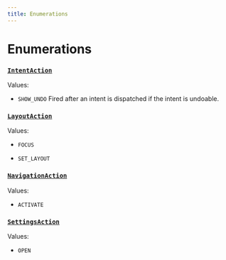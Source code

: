 ```yaml
---
title: Enumerations
---
```

# Enumerations
### [`IntentAction`](https://github.com/dxos/dxos/blob/5fb37fcfa/packages/sdk/app-framework/src/plugins/IntentPlugin/provides.ts#L30)



Values:
- `SHOW_UNDO` Fired after an intent is dispatched if the intent is undoable.


### [`LayoutAction`](https://github.com/dxos/dxos/blob/5fb37fcfa/packages/sdk/app-framework/src/plugins/common/layout.ts#L76)



Values:
- `FOCUS` 

- `SET_LAYOUT` 


### [`NavigationAction`](https://github.com/dxos/dxos/blob/5fb37fcfa/packages/sdk/app-framework/src/plugins/common/navigation.ts#L47)



Values:
- `ACTIVATE` 


### [`SettingsAction`](https://github.com/dxos/dxos/blob/5fb37fcfa/packages/sdk/app-framework/src/plugins/common/settings.ts#L20)



Values:
- `OPEN` 


